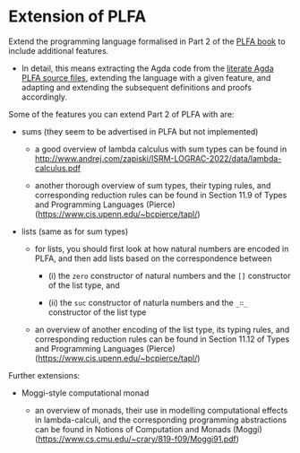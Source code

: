 # Extension of PLFA

Extend the programming language formalised in Part 2 of the [PLFA
book](https://plfa.inf.ed.ac.uk) to include additional features.

* In detail, this means extracting the Agda code from the [literate
  Agda PLFA source files](https://github.com/plfa/plfa.github.io/tree/dev/src/plfa/part2), 
  extending the language with a given feature, and adapting and
  extending the subsequent definitions and proofs accordingly.

Some of the features you can extend Part 2 of PLFA with are:

* sums (they seem to be advertised in PLFA but not implemented)
  
  - a good overview of lambda calculus with sum types can be found in
    http://www.andrej.com/zapiski/ISRM-LOGRAC-2022/data/lambda-calculus.pdf
  
  - another thorough overview of sum types, their typing rules, and
    corresponding reduction rules can be found in Section 11.9 of
    Types and Programming Languages (Pierce)
    (https://www.cis.upenn.edu/~bcpierce/tapl/)

* lists (same as for sum types)

  - for lists, you should first look at how natural numbers are encoded 
    in PLFA, and then add lists based on the correspondence between 
    
    - (i) the `zero` constructor of natural numbers and the `[]`
      constructor of the list type, and

    - (ii) the `suc` constructor of naturla numbers and the `_∷_`
      constructor of the list type
      
  - an overview of another encoding of the list type, its typing
    rules, and corresponding reduction rules can be found in Section
    11.12 of Types and Programming Languages (Pierce)
    (https://www.cis.upenn.edu/~bcpierce/tapl/)

Further extensions:

* Moggi-style computational monad

  - an overview of monads, their use in modelling computational
    effects in lambda-calculi, and the corresponding programming
    abstractions can be found in Notions of Computation and Monads
    (Moggi) (https://www.cs.cmu.edu/~crary/819-f09/Moggi91.pdf)

